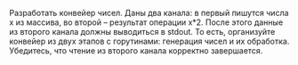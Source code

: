 Разработать конвейер чисел. Даны два канала: в первый пишутся числа x из массива, во второй – результат операции x*2. После этого данные из второго канала должны выводиться в stdout. То есть, организуйте конвейер из двух этапов с горутинами: генерация чисел и их обработка. Убедитесь, что чтение из второго канала корректно завершается.